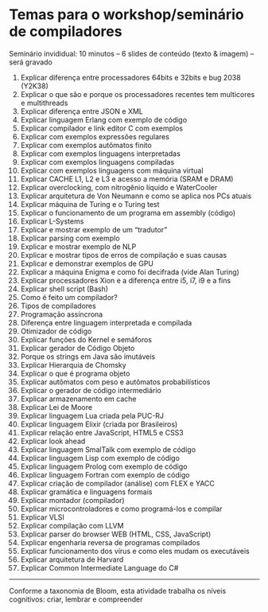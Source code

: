 # Temas para o workshop/seminário de compiladores

Seminário invididual: 10 minutos – 6 slides de conteúdo (texto & imagem) – será gravado

1. Explicar diferença entre processadores 64bits e 32bits e bug 2038 (Y2K38)
2. Explicar o que são e porque os processadores recentes tem multicores e multithreads
3. Explicar diferença entre JSON e XML
4. Explicar linguagem Erlang com exemplo de código
5. Explicar compilador e link editor C com exemplos
6. Explicar com exemplos expressões regulares
7. Explicar com exemplos autômatos finito
8. Explicar com exemplos linguagens interpretadas
9. Explicar com exemplos linguagens compiladas
10. Explicar com exemplos linguagens com máquina virtual
11. Explicar CACHE L1, L2 e L3 e acesso a memória (SRAM e DRAM)
12. Explicar overclocking, com nitrogênio líquido e WaterCooler
13. Explicar arquitetura de Von Neumann e como se aplica nos PCs atuais
14. Explicar máquina de Turing e o Turing test
15. Explicar o funcionamento de um programa em assembly (código)
16. Explicar L-Systems
17. Explicar e mostrar exemplo de um “tradutor”
18. Explicar parsing com exemplo
19. Explicar e mostrar exemplo de NLP
20. Explicar e mostrar tipos de erros de compilação e suas causas
21. Explicar e demonstrar exemplos de GPU
22. Explicar a máquina Enigma e como foi decifrada (vide Alan Turing)
23. Explicar processadores Xion e a diferença entre i5, i7, i9 e a fins
24. Explicar shell script (Bash)
25. Como é feito um compilador?
26. Tipos de compiladores
27. Programação assíncrona
28. Diferença entre linguagem interpretada e compilada
29. Otimizador de código
30. Explicar funções do Kernel e semáforos
31. Explicar gerador de Código Objeto
32. Porque os strings em Java são imutáveis
33. Explicar Hierarquia de Chomsky
34. Explicar o que é programa objeto
35. Explicar autômatos com peso e autômatos probabilísticos
36. Explicar o gerador de código intermediário
37. Explicar armazenamento em cache
38. Explicar Lei de Moore
39. Explicar linguagem Lua criada pela PUC-RJ
40. Explicar linguagem Elixir (criada por Brasileiros)
41. Explicar relação entre JavaScript, HTML5 e CSS3
42. Explicar look ahead
43. Explicar linguagem SmalTalk com exemplo de código
44. Explicar linguagem Lisp com exemplo de código
45. Explicar linguagem Prolog com exemplo de código
46. Explicar linguagem Fortran com exemplo de código
47. Explicar criação de compilador (análise) com FLEX e YACC
48. Explicar gramática e linguagens formais
49. Explicar montador (compilador)
50. Explicar microcontroladores e como programá-los e compilar
51. Explicar VLSI
52. Explicar compilação com LLVM
53. Explicar parser do browser WEB (HTML, CSS, JavaScript)
54. Explicar engenharia reversa de programas compilados
55. Explicar funcionamento dos vírus e como eles mudam os executáveis
56. Explicar arquitetura de Harvard
57. Explicar Common Intermediate Language do C#


-----------------
Conforme a taxonomia de Bloom, esta atividade trabalha os níveis cognitivos: criar, lembrar e compreender
